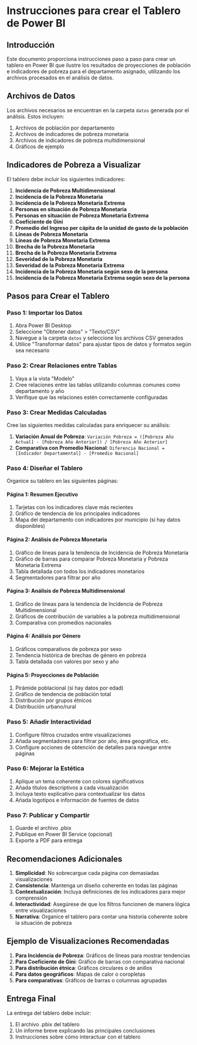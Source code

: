 # Instrucciones para crear el Tablero de Power BI

## Introducción

Este documento proporciona instrucciones paso a paso para crear un tablero en Power BI que ilustre los resultados de proyecciones de población e indicadores de pobreza para el departamento asignado, utilizando los archivos procesados en el análisis de datos.

## Archivos de Datos

Los archivos necesarios se encuentran en la carpeta `datos` generada por el análisis. Estos incluyen:

1. Archivos de población por departamento
2. Archivos de indicadores de pobreza monetaria
3. Archivos de indicadores de pobreza multidimensional
4. Gráficos de ejemplo

## Indicadores de Pobreza a Visualizar

El tablero debe incluir los siguientes indicadores:

1. **Incidencia de Pobreza Multidimensional**
2. **Incidencia de la Pobreza Monetaria**
3. **Incidencia de la Pobreza Monetaria Extrema**
4. **Personas en situación de Pobreza Monetaria**
5. **Personas en situación de Pobreza Monetaria Extrema**
6. **Coeficiente de Gini**
7. **Promedio del Ingreso per cápita de la unidad de gasto de la población**
8. **Líneas de Pobreza Monetaria**
9. **Líneas de Pobreza Monetaria Extrema**
10. **Brecha de la Pobreza Monetaria**
11. **Brecha de la Pobreza Monetaria Extrema**
12. **Severidad de la Pobreza Monetaria**
13. **Severidad de la Pobreza Monetaria Extrema**
14. **Incidencia de la Pobreza Monetaria según sexo de la persona**
15. **Incidencia de la Pobreza Monetaria Extrema según sexo de la persona**

## Pasos para Crear el Tablero

### Paso 1: Importar los Datos

1. Abra Power BI Desktop
2. Seleccione "Obtener datos" > "Texto/CSV"
3. Navegue a la carpeta `datos` y seleccione los archivos CSV generados
4. Utilice "Transformar datos" para ajustar tipos de datos y formatos según sea necesario

### Paso 2: Crear Relaciones entre Tablas

1. Vaya a la vista "Modelo"
2. Cree relaciones entre las tablas utilizando columnas comunes como departamento y año
3. Verifique que las relaciones estén correctamente configuradas

### Paso 3: Crear Medidas Calculadas

Cree las siguientes medidas calculadas para enriquecer su análisis:

1. **Variación Anual de Pobreza**: `Variación Pobreza = ([Pobreza Año Actual] - [Pobreza Año Anterior]) / [Pobreza Año Anterior]`
2. **Comparativa con Promedio Nacional**: `Diferencia Nacional = [Indicador Departamental] - [Promedio Nacional]`

### Paso 4: Diseñar el Tablero

Organice su tablero en las siguientes páginas:

#### Página 1: Resumen Ejecutivo

1. Tarjetas con los indicadores clave más recientes
2. Gráfico de tendencia de los principales indicadores
3. Mapa del departamento con indicadores por municipio (si hay datos disponibles)

#### Página 2: Análisis de Pobreza Monetaria

1. Gráfico de líneas para la tendencia de Incidencia de Pobreza Monetaria
2. Gráfico de barras para comparar Pobreza Monetaria y Pobreza Monetaria Extrema
3. Tabla detallada con todos los indicadores monetarios
4. Segmentadores para filtrar por año

#### Página 3: Análisis de Pobreza Multidimensional

1. Gráfico de líneas para la tendencia de Incidencia de Pobreza Multidimensional
2. Gráficos de contribución de variables a la pobreza multidimensional
3. Comparativa con promedios nacionales

#### Página 4: Análisis por Género

1. Gráficos comparativos de pobreza por sexo
2. Tendencia histórica de brechas de género en pobreza
3. Tabla detallada con valores por sexo y año

#### Página 5: Proyecciones de Población

1. Pirámide poblacional (si hay datos por edad)
2. Gráfico de tendencia de población total
3. Distribución por grupos étnicos
4. Distribución urbano/rural

### Paso 5: Añadir Interactividad

1. Configure filtros cruzados entre visualizaciones
2. Añada segmentadores para filtrar por año, área geográfica, etc.
3. Configure acciones de obtención de detalles para navegar entre páginas

### Paso 6: Mejorar la Estética

1. Aplique un tema coherente con colores significativos
2. Añada títulos descriptivos a cada visualización
3. Incluya texto explicativo para contextualizar los datos
4. Añada logotipos e información de fuentes de datos

### Paso 7: Publicar y Compartir

1. Guarde el archivo .pbix
2. Publique en Power BI Service (opcional)
3. Exporte a PDF para entrega

## Recomendaciones Adicionales

1. **Simplicidad**: No sobrecargue cada página con demasiadas visualizaciones
2. **Consistencia**: Mantenga un diseño coherente en todas las páginas
3. **Contextualización**: Incluya definiciones de los indicadores para mejor comprensión
4. **Interactividad**: Asegúrese de que los filtros funcionen de manera lógica entre visualizaciones
5. **Narrativa**: Organice el tablero para contar una historia coherente sobre la situación de pobreza

## Ejemplo de Visualizaciones Recomendadas

1. **Para Incidencia de Pobreza**: Gráficos de líneas para mostrar tendencias
2. **Para Coeficiente de Gini**: Gráfico de barras con comparativa nacional
3. **Para distribución étnica**: Gráficos circulares o de anillos
4. **Para datos geográficos**: Mapas de calor o coropletas
5. **Para comparativas**: Gráficos de barras o columnas agrupadas

## Entrega Final

La entrega del tablero debe incluir:
1. El archivo .pbix del tablero
2. Un informe breve explicando las principales conclusiones
3. Instrucciones sobre cómo interactuar con el tablero
